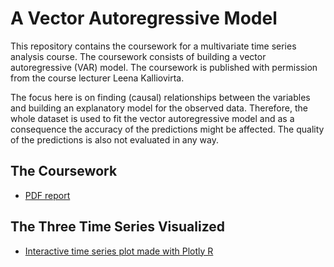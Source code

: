 # A Vector Autoregressive Model

This repository contains the coursework for a multivariate time series analysis course. The coursework consists of building a vector autoregressive (VAR) model. The coursework is published with permission from the course lecturer Leena Kalliovirta.

The focus here is on finding (causal) relationships between the variables and building an explanatory model for the observed data. Therefore, the whole dataset is used to fit the vector autoregressive model and as a consequence the accuracy of the predictions might be affected. The quality of the predictions is also not evaluated in any way.

## The Coursework

- [PDF report](VAR_Inflation_Unemployment_Federal_Funds_Rate.pdf)

## The Three Time Series Visualized

- [Interactive time series plot made with Plotly R](https://jsos17.github.io/A_Vector_Autoregressive_Model/)
